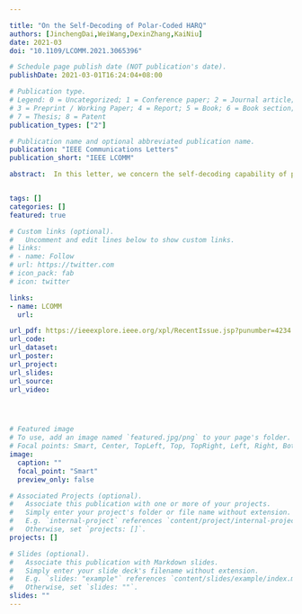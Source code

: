 ```yaml
---

title: "On the Self-Decoding of Polar-Coded HARQ"
authors: [JinchengDai,WeiWang,DexinZhang,KaiNiu]
date: 2021-03
doi: "10.1109/LCOMM.2021.3065396"

# Schedule page publish date (NOT publication's date).
publishDate: 2021-03-01T16:24:04+08:00

# Publication type.
# Legend: 0 = Uncategorized; 1 = Conference paper; 2 = Journal article;
# 3 = Preprint / Working Paper; 4 = Report; 5 = Book; 6 = Book section;
# 7 = Thesis; 8 = Patent
publication_types: ["2"]

# Publication name and optional abbreviated publication name.
publication: "IEEE Communications Letters"
publication_short: "IEEE LCOMM"

abstract:  In this letter, we concern the self-decoding capability of polar-coded hybrid automatic repeat request (Polar-HARQ) schemes. The proposed self-decoding method enables the incremental redundancy (IR) based Polar-HARQ to recover all source bits solely using the retransmission codewords. It provides an extra decoding chance when the joint decoding attempt fails. With this, the final decoding success probability increases such that the number of retransmissions can be reduced and the system latency goes down. We derive one necessary condition for the successful self-decoding, which can also guide the optimization of Polar-HARQ. Three mainstream Polar-HARQ schemes are compared from the perspective of self-decoding. Simulation results validate the analysis.


tags: []
categories: []
featured: true

# Custom links (optional).
#   Uncomment and edit lines below to show custom links.
# links:
# - name: Follow
# url: https://twitter.com
# icon_pack: fab
# icon: twitter

links:
- name: LCOMM
  url: 

url_pdf: https://ieeexplore.ieee.org/xpl/RecentIssue.jsp?punumber=4234
url_code: 
url_dataset:
url_poster:
url_project: 
url_slides:
url_source: 
url_video:




# Featured image
# To use, add an image named `featured.jpg/png` to your page's folder. 
# Focal points: Smart, Center, TopLeft, Top, TopRight, Left, Right, BottomLeft, Bottom, BottomRight.
image:
  caption: ""
  focal_point: "Smart"
  preview_only: false

# Associated Projects (optional).
#   Associate this publication with one or more of your projects.
#   Simply enter your project's folder or file name without extension.
#   E.g. `internal-project` references `content/project/internal-project/index.md`.
#   Otherwise, set `projects: []`.
projects: []

# Slides (optional).
#   Associate this publication with Markdown slides.
#   Simply enter your slide deck's filename without extension.
#   E.g. `slides: "example"` references `content/slides/example/index.md`.
#   Otherwise, set `slides: ""`.
slides: ""
---
```

